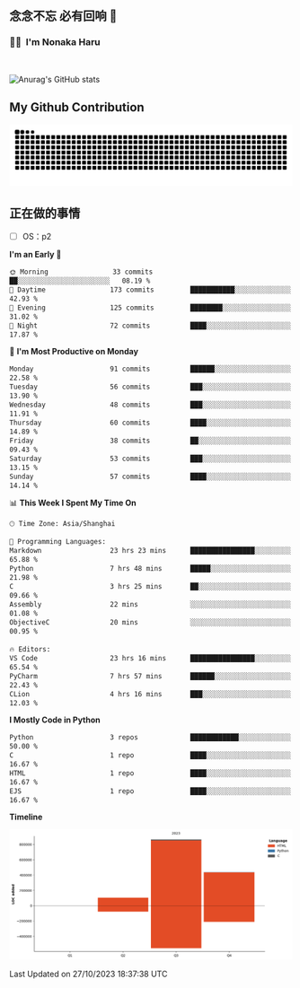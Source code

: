 ## 念念不忘 必有回响  👋
### 👨‍🔧&nbsp;&nbsp;I'm Nonaka Haru

<br>

![Anurag's GitHub stats](https://github-readme-stats.vercel.app/api?username=abinzzz&count_private=true&show_icons=true&theme=tokyonight)


## My Github Contribution
![](https://github.com/abinzzz/abinzzz/blob/output/github-contribution-grid-snake.svg)

## 正在做的事情
- [ ] OS：p2
<!--START_SECTION:waka-->
**I'm an Early 🐤** 

```text
🌞 Morning                33 commits          ██░░░░░░░░░░░░░░░░░░░░░░░   08.19 % 
🌆 Daytime                173 commits         ███████████░░░░░░░░░░░░░░   42.93 % 
🌃 Evening                125 commits         ████████░░░░░░░░░░░░░░░░░   31.02 % 
🌙 Night                  72 commits          ████░░░░░░░░░░░░░░░░░░░░░   17.87 % 
```
📅 **I'm Most Productive on Monday** 

```text
Monday                   91 commits          ██████░░░░░░░░░░░░░░░░░░░   22.58 % 
Tuesday                  56 commits          ███░░░░░░░░░░░░░░░░░░░░░░   13.90 % 
Wednesday                48 commits          ███░░░░░░░░░░░░░░░░░░░░░░   11.91 % 
Thursday                 60 commits          ████░░░░░░░░░░░░░░░░░░░░░   14.89 % 
Friday                   38 commits          ██░░░░░░░░░░░░░░░░░░░░░░░   09.43 % 
Saturday                 53 commits          ███░░░░░░░░░░░░░░░░░░░░░░   13.15 % 
Sunday                   57 commits          ████░░░░░░░░░░░░░░░░░░░░░   14.14 % 
```


📊 **This Week I Spent My Time On** 

```text
🕑︎ Time Zone: Asia/Shanghai

💬 Programming Languages: 
Markdown                 23 hrs 23 mins      ████████████████░░░░░░░░░   65.88 % 
Python                   7 hrs 48 mins       █████░░░░░░░░░░░░░░░░░░░░   21.98 % 
C                        3 hrs 25 mins       ██░░░░░░░░░░░░░░░░░░░░░░░   09.66 % 
Assembly                 22 mins             ░░░░░░░░░░░░░░░░░░░░░░░░░   01.08 % 
ObjectiveC               20 mins             ░░░░░░░░░░░░░░░░░░░░░░░░░   00.95 % 

🔥 Editors: 
VS Code                  23 hrs 16 mins      ████████████████░░░░░░░░░   65.54 % 
PyCharm                  7 hrs 57 mins       ██████░░░░░░░░░░░░░░░░░░░   22.43 % 
CLion                    4 hrs 16 mins       ███░░░░░░░░░░░░░░░░░░░░░░   12.03 % 
```

**I Mostly Code in Python** 

```text
Python                   3 repos             ████████████░░░░░░░░░░░░░   50.00 % 
C                        1 repo              ████░░░░░░░░░░░░░░░░░░░░░   16.67 % 
HTML                     1 repo              ████░░░░░░░░░░░░░░░░░░░░░   16.67 % 
EJS                      1 repo              ████░░░░░░░░░░░░░░░░░░░░░   16.67 % 
```



**Timeline**

![Lines of Code chart](https://raw.githubusercontent.com/abinzzz/abinzzz/main/assets/bar_graph.png)


 Last Updated on 27/10/2023 18:37:38 UTC
<!--END_SECTION:waka-->


